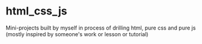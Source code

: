# html_css_js
Mini-projects built by myself in process of drilling html, pure css and pure js (mostly inspired by someone's work or lesson or tutorial)
